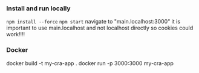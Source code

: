 ### Install and run locally

`npm install --force`
`npm start`
navigate to "main.localhost:3000" it is important to use main.localhost and not localhost directly so cookies could work!!!!

### Docker

docker build -t my-cra-app .
docker run -p 3000:3000 my-cra-app
